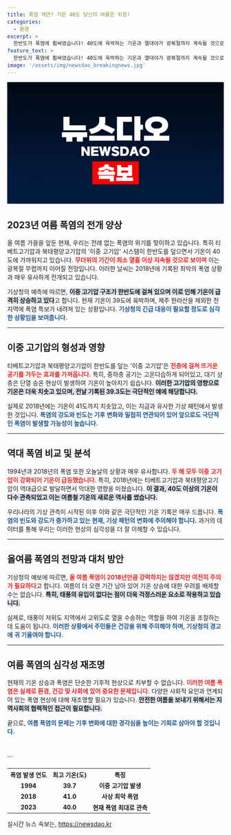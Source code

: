 ```yaml
---
title: 폭염 재연? 기온 40도 당신의 여름은 위험!
categories:
  - 환경
excerpt: >
  한반도가 폭염에 휩싸였습니다! 40도에 육박하는 기온과 열대야가 광복절까지 계속될 것으로 예상되며, 2018년 사상 최악의 폭염 재연 우려가 커지고 있습니다. 여름이 다가오며 더 뜨거운 날들이 예정되어 있습니다. 클릭해서 더 많은 정보를 확인해보세요!
feature_text: >
  한반도가 폭염에 휩싸였습니다! 40도에 육박하는 기온과 열대야가 광복절까지 계속될 것으로 예상되며, 2018년 사상 최악의 폭염 재연 우려가 커지고 있습니다. 여름이 다가오며 더 뜨거운 날들이 예정되어 있습니다. 클릭해서 더 많은 정보를 확인해보세요!
image: '/assets/img/newsdao_breakingnews.jpg'
---
```


<p><img src="/assets/img/newsdao_breakingnews.jpg" alt="ranknews 속보" /></p>

<h2 data-ke-size="size26">2023년 여름 폭염의 전개 양상</h2>

<p data-ke-size="size16">올 여름 가을을 앞둔 현재, 우리는 전례 없는 폭염의 위기를 맞이하고 있습니다. 특히 티베트고기압과 북태평양고기압의 '이중 고기압' 시스템이 한반도를 덮으면서 기온이 40도에 가까워지고 있습니다. <b><span style="color: #ee2323;">무더위의 기간이 최소 열흘 이상 지속될 것으로 보이며</span></b> 이는 광복절 무렵까지 이어질 전망입니다. 이러한 날씨는 2018년에 기록된 최악의 폭염 상황과 매우 유사하게 전개되고 있습니다.</p>

<p data-ke-size="size16">기상청의 예측에 따르면, <b><span style="background-color: #21538527;">이중 고기압 구조가 한반도에 걸쳐 있으며 이로 인해 기온이 급격히 상승하고 있다</span></b>고 합니다. 현재 기온이 39도에 육박하며, 제주 한라산을 제외한 전 지역에 폭염 특보가 내려져 있는 상황입니다. <b><span style="color: #1a5490;">기상청의 긴급 대응이 필요할 정도로 심각한 상황임을 보여줍니다.</span></b></p>

<hr>

<h2 data-ke-size="size26">이중 고기압의 형성과 영향</h2>

<p data-ke-size="size16">티베트고기압과 북태평양고기압이 한반도를 덮는 '이중 고기압'은 <b><span style="color: #ee2323;">전층에 걸쳐 뜨거운 공기를 가두는 효과를 가져옵니다.</span></b> 특히, 중하층 공기는 고온다습하게 되어있고, 대기 상층은 단열 승온 현상이 발생하여 기온이 높아지기 쉽습니다. <b><span style="background-color: #21538527;">이러한 고기압의 영향으로 기온은 더욱 치솟고 있으며, 전날 기록된 39.3도는 극단적인 예에 해당합니다.</span></b></p>

<p data-ke-size="size16">실제로 2018년에는 기온이 41도까지 치솟았고, 이는 지금과 유사한 기상 패턴에서 발생한 것입니다. <b><span style="color: #1a5490;">폭염의 강도와 빈도는 기후 변화와 밀접히 연관되어 있어 앞으로도 극단적인 폭염이 발생할 가능성이 높습니다.</span></b></p>

<hr>

<h2 data-ke-size="size26">역대 폭염 비교 및 분석</h2>

<p data-ke-size="size16">1994년과 2018년의 폭염 또한 오늘날의 상황과 매우 유사합니다. <b><span style="color: #ee2323;">두 해 모두 이중 고기압이 강화되어 기온이 급등했습니다.</span></b> 특히, 2018년에는 티베트고기압과 북태평양고기압이 역대급으로 발달하면서 막대한 영향을 미쳤습니다. <b><span style="background-color: #21538527;">이 결과, 40도 이상의 기온이 다수 관측되었고 이는 여름철 기온의 새로운 역사를 썼습니다.</span></b></p>

<p data-ke-size="size16">우리나라의 기상 관측이 시작된 이후 이와 같은 극단적인 기온 기록은 매우 드뭅니다. <b><span style="color: #1a5490;">폭염의 빈도와 강도가 증가하고 있는 현재, 기상 패턴의 변화에 주의해야 합니다.</span></b> 과거의 데이터를 통해 우리는 이러한 현상의 심각성을 더 잘 이해할 수 있습니다.</p>

<hr>

<h2 data-ke-size="size26">올여름 폭염의 전망과 대처 방안</h2>

<p data-ke-size="size16">기상청의 예보에 따르면, <b><span style="color: #ee2323;">올 여름 폭염이 2018년만큼 강력하지는 않겠지만 여전히 주의가 필요하다</span></b>고 합니다. 여름이 더 오랜 기간 남아 있어 기온 상승에 대한 우려를 배제할 수는 없습니다. <b><span style="background-color: #21538527;">특히, 태풍의 유입이 없다는 점이 더욱 걱정스러운 요소로 작용하고 있습니다.</span></b></p>

<p data-ke-size="size16">실제로, 태풍이 저위도 지역에서 고위도로 열을 수송하는 역할을 하여 기온을 조절하는 데 도움이 됩니다. <b><span style="color: #1a5490;">이러한 상황에서 주민들은 건강을 위해 주의해야 하며, 기상청의 경고에 귀 기울여야 합니다.</span></b></p>

<hr>

<h2 data-ke-size="size26">여름 폭염의 심각성 재조명</h2>

<p data-ke-size="size16">현재의 기온 상승과 폭염은 단순한 기후적 현상으로 치부할 수 없습니다. <b><span style="color: #ee2323;">이러한 여름 폭염은 실제로 환경, 건강 및 사회에 있어 중요한 문제입니다.</span></b> 다양한 사회적 요인과 연계되어 있는 폭염 현상에 대해 재조명할 필요가 있습니다. <b><span style="background-color: #21538527;">안전한 여름을 보내기 위해서는 지역사회의 협력적인 접근이 필요합니다.</span></b></p>

<p data-ke-size="size16">끝으로, <b><span style="color: #1a5490;">여름 폭염의 문제는 기후 변화에 대한 경각심을 높이는 기회로 삼아야 할 것입니다.</span></b></p> 

<p data-ke-size="size16">&nbsp;</p> 

<p>``` </p>

<table>
    <tr>
        <th>폭염 발생 연도</th>
        <th>최고 기온(도)</th>
        <th>특징</th>
    </tr>
    <tr>
        <td style="text-align: center; height: 17px;"><b>1994</b></td>
        <td style="text-align: center; height: 17px;"><b>39.7</b></td>
        <td style="text-align: center; height: 17px;"><b>이중 고기압 발생</b></td>
    </tr>
    <tr>
        <td style="text-align: center; height: 17px;"><b>2018</b></td>
        <td style="text-align: center; height: 17px;"><b>41.0</b></td>
        <td style="text-align: center; height: 17px;"><b>사상 최악 폭염</b></td>
    </tr>
    <tr>
        <td style="text-align: center; height: 17px;"><b>2023</b></td>
        <td style="text-align: center; height: 17px;"><b>40.0</b></td>
        <td style="text-align: center; height: 17px;"><b>현재 폭염 최대로 관측</b></td>
    </tr>
</table>


실시간 뉴스 속보는, <a href="https://newsdao.kr" rel="dofollow">https://newsdao.kr</a>


